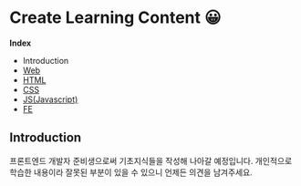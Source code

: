 # Create Learning Content 😀

**Index**

- Introduction
- [Web](/notebook/web/intro.md)
- [HTML](/notebook/html/intro.md)
- [CSS](/notebook/css/intro.md)
- [JS(Javascript)](/notebook/js/intro.md)
- [FE](/notebook/fe/intro.md)

## Introduction

프론트엔드 개발자 준비생으로써 기초지식들을 작성해 나아갈 예정입니다. 개인적으로 학습한 내용이라 잘못된 부분이 있을 수 있으니 언제든 의견을 남겨주세요.
